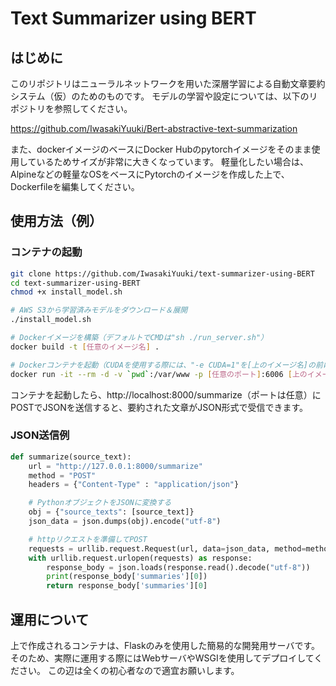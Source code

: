 # Text Summarizer using BERT
## はじめに 
 このリポジトリはニューラルネットワークを用いた深層学習による自動文章要約システム（仮）のためのものです。
 モデルの学習や設定については、以下のリポジトリを参照してください。
 
 https://github.com/IwasakiYuuki/Bert-abstractive-text-summarization
 
 また、dockerイメージのベースにDocker Hubのpytorchイメージをそのまま使用しているためサイズが非常に大きくなっています。
 軽量化したい場合は、Alpineなどの軽量なOSをベースにPytorchのイメージを作成した上で、Dockerfileを編集してください。

## 使用方法（例）
### コンテナの起動
```bash
git clone https://github.com/IwasakiYuuki/text-summarizer-using-BERT
cd text-summarizer-using-BERT
chmod +x install_model.sh 

# AWS S3から学習済みモデルをダウンロード＆展開
./install_model.sh 

# Dockerイメージを構築（デフォルトでCMDは"sh ./run_server.sh"）
docker build -t [任意のイメージ名] .

# Dockerコンテナを起動（CUDAを使用する際には、"-e CUDA=1"を[上のイメージ名]の前に追加）
docker run -it --rm -d -v `pwd`:/var/www -p [任意のポート]:6006 [上のイメージ名]
```
 コンテナを起動したら、http://localhost:8000/summarize（ポートは任意）にPOSTでJSONを送信すると、要約された文章がJSON形式で受信できます。
 
### JSON送信例
```python
def summarize(source_text):
    url = "http://127.0.0.1:8000/summarize"
    method = "POST"
    headers = {"Content-Type" : "application/json"}

    # PythonオブジェクトをJSONに変換する
    obj = {"source_texts": [source_text]}
    json_data = json.dumps(obj).encode("utf-8")

    # httpリクエストを準備してPOST
    requests = urllib.request.Request(url, data=json_data, method=method, headers=headers)
    with urllib.request.urlopen(requests) as response:
        response_body = json.loads(response.read().decode("utf-8"))
        print(response_body['summaries'][0])
        return response_body['summaries'][0]
```


## 運用について
 上で作成されるコンテナは、Flaskのみを使用した簡易的な開発用サーバです。
 そのため、実際に運用する際にはWebサーバやWSGIを使用してデプロイしてください。
 この辺は全くの初心者なので適宜お願いします。